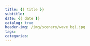 ```yaml
---
title: {{ title }}
subtitle:
date: {{ date }}
catalog: true
header-img: /img/scenery/wave_bg1.jpg
tags:
categories:
---
```


